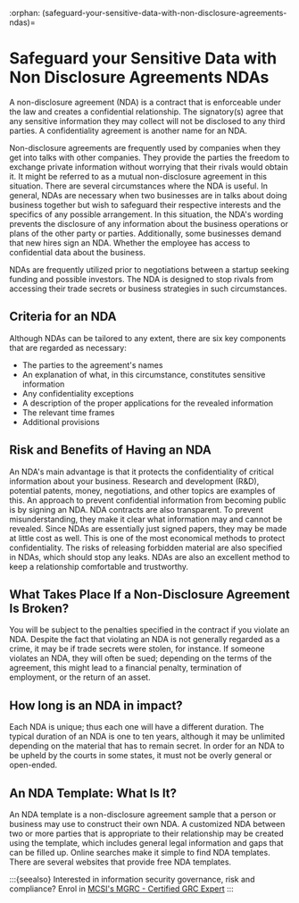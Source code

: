 :orphan:
(safeguard-your-sensitive-data-with-non-disclosure-agreements-ndas)=
# Safeguard your Sensitive Data with Non Disclosure Agreements NDAs
 
A non-disclosure agreement (NDA) is a contract that is enforceable under the law and creates a confidential relationship. The signatory(s) agree that any sensitive information they may collect will not be disclosed to any third parties. A confidentiality agreement is another name for an NDA.

Non-disclosure agreements are frequently used by companies when they get into talks with other companies. They provide the parties the freedom to exchange private information without worrying that their rivals would obtain it. It might be referred to as a mutual non-disclosure agreement in this situation.
There are several circumstances where the NDA is useful. In general, NDAs are necessary when two businesses are in talks about doing business together but wish to safeguard their respective interests and the specifics of any possible arrangement. In this situation, the NDA's wording prevents the disclosure of any information about the business operations or plans of the other party or parties. Additionally, some businesses demand that new hires sign an NDA. Whether the employee has access to confidential data about the business.

NDAs are frequently utilized prior to negotiations between a startup seeking funding and possible investors. The NDA is designed to stop rivals from accessing their trade secrets or business strategies in such circumstances.

## Criteria for an NDA

Although NDAs can be tailored to any extent, there are six key components that are regarded as necessary:
- The parties to the agreement's names
- An explanation of what, in this circumstance, constitutes sensitive information
- Any confidentiality exceptions
- A description of the proper applications for the revealed information
- The relevant time frames
- Additional provisions

## Risk and Benefits of Having an NDA

An NDA's main advantage is that it protects the confidentiality of critical information about your business. Research and development (R&D), potential patents, money, negotiations, and other topics are examples of this. An approach to prevent confidential information from becoming public is by signing an NDA.
NDA contracts are also transparent. To prevent misunderstanding, they make it clear what information may and cannot be revealed. Since NDAs are essentially just signed papers, they may be made at little cost as well. This is one of the most economical methods to protect confidentiality.
The risks of releasing forbidden material are also specified in NDAs, which should stop any leaks. NDAs are also an excellent method to keep a relationship comfortable and trustworthy.

## What Takes Place If a Non-Disclosure Agreement Is Broken?

You will be subject to the penalties specified in the contract if you violate an NDA. Despite the fact that violating an NDA is not generally regarded as a crime, it may be if trade secrets were stolen, for instance. If someone violates an NDA, they will often be sued; depending on the terms of the agreement, this might lead to a financial penalty, termination of employment, or the return of an asset.

## How long is an NDA in impact?

Each NDA is unique; thus each one will have a different duration. The typical duration of an NDA is one to ten years, although it may be unlimited depending on the material that has to remain secret. In order for an NDA to be upheld by the courts in some states, it must not be overly general or open-ended. 

## An NDA Template: What Is It?

An NDA template is a non-disclosure agreement sample that a person or business may use to construct their own NDA. A customized NDA between two or more parties that is appropriate to their relationship may be created using the template, which includes general legal information and gaps that can be filled up.
Online searches make it simple to find NDA templates. There are several websites that provide free NDA templates.

:::{seealso}
Interested in information security governance, risk and compliance? Enrol in [MCSI's MGRC - Certified GRC Expert](https://www.mosse-institute.com/certifications/mgrc-certified-grc-practitioner.html)
:::